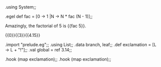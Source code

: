 .using System;;

.egel
    def fac = [0 -> 1 |N -> N * fac (N - 1)];;

Amazingly, the factorial of 5 is {{fac 5}}.

{{0}}{{3}}{{4.15}}

.import "prelude.eg";;
.using List;;
.data branch, leaf;;
.def exclamation = [L -> L + "!"];;
.val global = ref 3.14;;

.hook (map exclamation);;
.hook (map exclamation);;
